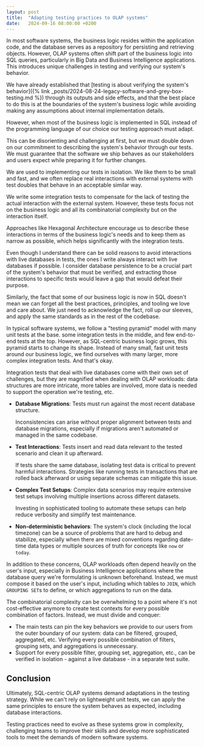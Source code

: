 ```yaml
---
layout: post
title:  "Adapting testing practices to OLAP systems"
date:   2024-09-16 08:00:00 +0200
---
```


In most software systems, the business logic resides within the application code, and the database serves as a repository for persisting and retrieving objects. However, <span data-tooltip="Online Analytical Processing">OLAP</span> systems often shift part of the business logic into SQL queries, particularly in Big Data and Business Intelligence applications. This introduces unique challenges in testing and verifying our system's behavior.

We have already established that [testing is about verifying the system's behavior]({% link _posts/2024-08-24-legacy-software-and-grey-box-testing.md %}) through its outputs and side effects, and that the best place to do this is at the boundaries of the system's business logic while avoiding making any assumptions about internal implementation details.

However, when most of the business logic is implemented in SQL instead of the programming language of our choice our testing approach must adapt.

This can be disorienting and challenging at first, but we must double down on our commitment to describing the system's behavior through our tests. We must guarantee that the software we ship behaves as our stakeholders and users expect while preparing it for further changes.

We are used to implementing our tests in isolation. We like them to be small and fast, and we often replace real interactions with external systems with test doubles that behave in an acceptable similar way.

We write some integration tests to compensate for the lack of testing the actual interaction with the external system. However, these tests focus not on the business logic and all its combinatorial complexity but on the interaction itself.

Approaches like Hexagonal Architecture encourage us to describe these interactions in terms of the business logic's needs and to keep them as narrow as possible, which helps significantly with the integration tests.

Even though I understand there can be solid reasons to avoid interactions with live databases in tests, the ones I write always interact with live databases if possible. I consider database persistence to be a crucial part of the system's behavior that must be verified, and extracting those interactions to specific tests would leave a gap that would defeat their purpose.

Similarly, the fact that some of our business logic is now in SQL doesn't mean we can forget all the best practices, principles, and tooling we love and care about. We just need to acknowledge the fact, roll up our sleeves, and apply the same standards as in the rest of the codebase.

In typical software systems, we follow a "testing pyramid" model with many unit tests at the base. some integration tests in the middle, and few end-to-end tests at the top. However, as SQL-centric business logic grows, this pyramid starts to change its shape. Instead of many small, fast unit tests around our business logic, we find ourselves with many larger, more complex integration tests. And that's okay.

Integration tests that deal with live databases come with their own set of challenges, but they are magnified when dealing with OLAP workloads: data structures are more intricate, more tables are involved, more data is needed to support the operation we're testing, etc.

- **Database Migrations**: Tests must run against the most recent database structure. 

   Inconsistencies can arise without proper alignment between tests and database migrations, especially if migrations aren't automated or managed in the same codebase.

- **Test Interactions**: Tests insert and read data relevant to the tested scenario and clean it up afterward. 

   If tests share the same database, isolating test data is critical to prevent harmful interactions. Strategies like running tests in transactions that are rolled back afterward or using separate schemas can mitigate this issue.

- **Complex Test Setups**: Complex data scenarios may require extensive test setups involving multiple insertions across different datasets. 

   Investing in sophisticated tooling to automate these setups can help reduce verbosity and simplify test maintenance.

- **Non-deterministic behaviors**: The system's clock (including the local timezone) can be a source of problems that are hard to debug and stabilize, especially when there are mixed conventions regarding date-time data types or multiple sources of truth for concepts like `now` or `today`.

In addition to these concerns, OLAP workloads often depend heavily on the user's input, especially in Business Intelligence applications where the database query we're formulating is unknown beforehand. Instead, we must compose it based on the user's input, including which tables to `JOIN`, which `GROUPING SET`s to define, or which aggregations to run on the data.

The combinatorial complexity can be overwhelming to a point where it's not cost-effective anymore to create test contexts for every possible combination of factors. Instead, we must divide and conquer:

- The main tests can pin the key behaviors we provide to our users from the outer boundary of our system: data can be filtered, grouped, aggregated, etc. Verifying every possible combination of filters, grouping sets, and aggregations is unnecessary.
- Support for every possible filter, grouping set, aggregation, etc., can be verified in isolation - against a live database - in a separate test suite.

## Conclusion

Ultimately, SQL-centric OLAP systems demand adaptations in the testing strategy. While we can't rely on lightweight unit tests, we can apply the same principles to ensure the system behaves as expected, including database interactions. 

Testing practices need to evolve as these systems grow in complexity, challenging teams to improve their skills and develop more sophisticated tools to meet the demands of modern software systems.




